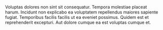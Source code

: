 Voluptas dolores non sint sit consequatur. Tempora molestiae placeat harum. Incidunt non explicabo ea voluptatem repellendus maiores sapiente fugiat. Temporibus facilis facilis ut ea eveniet possimus. Quidem est et reprehenderit excepturi. Aut dolore cumque ea est voluptas cumque et.